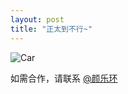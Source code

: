 ```yaml
---
layout: post
title: "正太到不行~"
---
```

 

![Car](http://pic.yupoo.com/wsyanligang_v/CRbeVLHq/3JJtY.png "小正太")

如需合作，请联系 [@颜乐环](http://www.weibo.com/u/1825090347)


